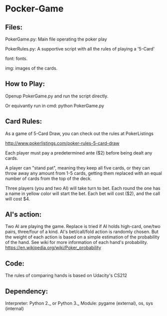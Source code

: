 # Pocker-Game

## Files:
PokerGame.py:  Main file operating the poker play

PokerRules.py: A supportive script with all the rules of playing a '5-Card'

font: fonts.

img: images of the cards.

## How to Play:
Openup PokerGame.py and run the script directly.

Or equivantly run in cmd: python PokerGame.py

## Card Rules:
As a game of 5-Card Draw, you can check out the rules at PokerListings

http://www.pokerlistings.com/poker-rules-5-card-draw

Each player must pay a predetermined ante ($2) before being dealt any cards.

A player can "stand pat", meaning they keep all five cards, or they can throw away any amount from 1-5 cards, getting them replaced with an equal number of cards from the top of the deck.

Three players (you and two AI) will take turn to bet. Each round the one has a name in yellow color will start the bet. Each bet will cost ($2), and the call will cost $4.

## AI's action:
Two AI are playing the game. Replace is tried if AI holds high-card, one/two pairs, three/four of a kind.
AI's bet/call/fold action is randomly chosen. But the weight of each action is based on a simple estimation of the probability of the hand. See wiki for more information of each hand's probability.
https://en.wikipedia.org/wiki/Poker_probability

## Code:
The rules of comparing hands is based on Udacity's CS212 <Design of computer programs> 

## Dependency:
Interpreter: Python 2._ or Python 3._
Module: pygame (external), os, sys (internal)






